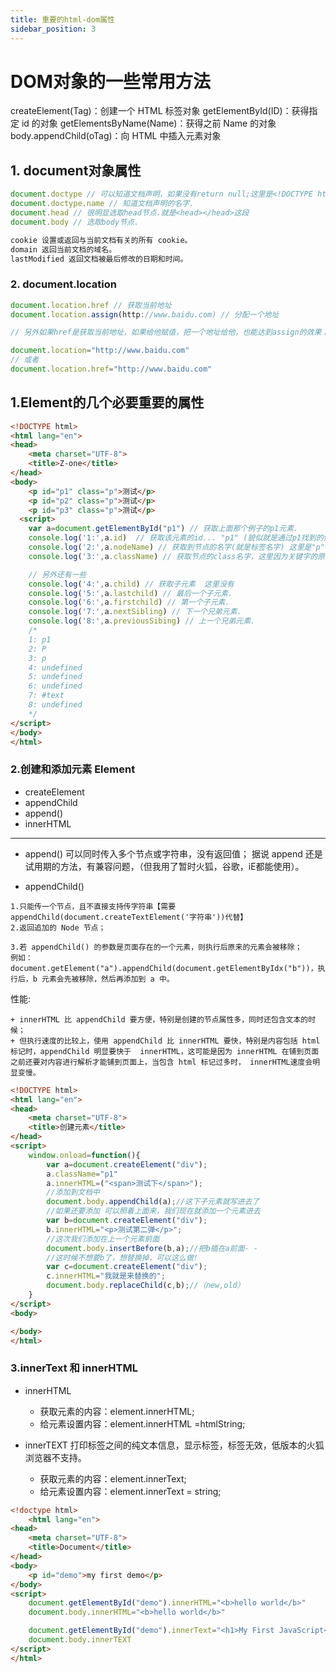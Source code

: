 ```yaml
---
title: 重要的html-dom属性
sidebar_position: 3
---
```


# DOM对象的一些常用方法

createElement(Tag)：创建一个 HTML 标签对象
getElementById(ID)：获得指定 id 的对象
getElementsByName(Name)：获得之前 Name 的对象
body.appendChild(oTag)：向 HTML 中插入元素对象

## 1. document对象属性
```js
document.doctype // 可以知道文档声明，如果没有return null;这里是<!DOCTYPE html>
document.doctype.name // 知道文档声明的名字.
document.head // 很明显选取head节点.就是<head></head>这段
document.body // 选取body节点.

cookie 设置或返回与当前文档有关的所有 cookie。
domain 返回当前文档的域名。
lastModified 返回文档被最后修改的日期和时间。
```

### 2. document.location
```js
document.location.href // 获取当前地址
document.location.assign(http://www.baidu.com) // 分配一个地址

// 另外如果href是获取当前地址，如果给他赋值，把一个地址给他，也能达到assign的效果；

document.location="http://www.baidu.com"
// 或者
document.location.href="http://www.baidu.com"
```

## 1.Element的几个必要重要的属性
```html
<!DOCTYPE html>
<html lang="en">
<head>
    <meta charset="UTF-8">
    <title>Z-one</title>
</head>
<body>
    <p id="p1" class="p">测试</p>
    <p id="p2" class="p">测试</p>
    <p id="p3" class="p">测试</p>
  <script>
    var a=document.getElementById("p1") // 获取上面那个例子的p1元素.
    console.log('1:',a.id)  // 获取该元素的id... "p1" (貌似就是通过p1找到的他- -)
    console.log('2:',a.nodeName) // 获取到节点的名字(就是标签名字) 这里是"p"
    console.log('3:',a.className) // 获取节点的class名字，这里因为关键字的原因，只能用className;

    // 另外还有一些
    console.log('4:',a.child) // 获取子元素  这里没有
    console.log('5:',a.lastchild) // 最后一个子元素.
    console.log('6:',a.firstchild) // 第一个子元素.
    console.log('7:',a.nextSibling) // 下一个兄弟元素.
    console.log('8:',a.previousSibing) // 上一个兄弟元素.
    /*
    1: p1
    2: P
    3: p
    4: undefined
    5: undefined
    6: undefined
    7: #text
    8: undefined
    */
</script>
</body>
</html>
```

### 2.创建和添加元素 Element
* createElement
* appendChild
* append()
* innerHTML
--------------------------
+ append()
可以同时传入多个节点或字符串，没有返回值；
据说 append 还是试用期的方法，有兼容问题，（但我用了暂时火狐，谷歌，iE都能使用）。

+ appendChild() 
```
1.只能传一个节点，且不直接支持传字符串【需要 appendChild(document.createTextElement('字符串'))代替】
2.返回追加的 Node 节点；

3.若 appendChild() 的参数是页面存在的一个元素，则执行后原来的元素会被移除；
例如：document.getElement("a").appendChild(document.getElementByIdx("b"))，执行后，b 元素会先被移除，然后再添加到 a 中。
```

性能:
```
+ innerHTML 比 appendChild 要方便，特别是创建的节点属性多，同时还包含文本的时候；
+ 但执行速度的比较上，使用 appendChild 比 innerHTML 要快，特别是内容包括 html 标记时，appendChild 明显要快于  innerHTML，这可能是因为 innerHTML 在铺到页面之前还要对内容进行解析才能铺到页面上，当包含 html 标记过多时， innerHTML速度会明显变慢。
```


```html
<!DOCTYPE html>
<html lang="en">
<head>
    <meta charset="UTF-8">
    <title>创建元素</title>
</head>
<script>
    window.onload=function(){
        var a=document.createElement("div");
        a.className="p1"
        a.innerHTML=("<span>测试下</span>");
        //添加到文档中
        document.body.appendChild(a);//这下子元素就写进去了
        //如果还要添加 可以照着上面来，我们现在就添加一个元素进去
        var b=document.createElement("div");
        b.innerHTML="<p>测试第二弹</p>";
        //这次我们添加在上一个元素前面
        document.body.insertBefore(b,a);//把b插在a前面- -
        //这时候不想要b了，想替换掉，可以这么做!
        var c=document.createElement("div");
        c.innerHTML="我就是来替换的";
        document.body.replaceChild(c,b);//（new,old）
    }
</script>
<body>

</body>
</html>
```

### 3.innerText 和 innerHTML
* innerHTML
  * 获取元素的内容：element.innerHTML;
  * 给元素设置内容：element.innerHTML =htmlString;

* innerTEXT
打印标签之间的纯文本信息，显示标签，标签无效，低版本的火狐浏览器不支持。
  * 获取元素的内容：element.innerText;
  * 给元素设置内容：element.innerText = string;
```html
<!doctype html>
    <html lang="en">
<head>
    <meta charset="UTF-8">
    <title>Document</title>
</head>
<body>
    <p id="demo">my first demo</p>
</body>
<script>
    document.getElementById("demo").innerHTML="<b>hello world</b>"
    document.body.innerHTML="<b>hello world</b>"

    document.getElementById("demo").innerText="<h1>My First JavaScript</h1>";
    document.body.innerTEXT
</script>
</html>
```
